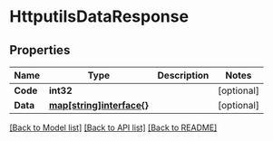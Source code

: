 # HttputilsDataResponse

## Properties

Name | Type | Description | Notes
------------ | ------------- | ------------- | -------------
**Code** | **int32** |  | [optional] 
**Data** | [**map[string]interface{}**](.md) |  | [optional] 

[[Back to Model list]](../README.md#documentation-for-models) [[Back to API list]](../README.md#documentation-for-api-endpoints) [[Back to README]](../README.md)


